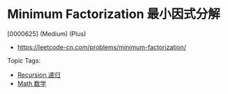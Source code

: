 # Minimum Factorization 最小因式分解

[0000625] (Medium) (Plus)

- https://leetcode-cn.com/problems/minimum-factorization/

Topic Tags:

- [Recursion 递归](https://leetcode-cn.com/tag/recursion/)
- [Math 数学](https://leetcode-cn.com/tag/math/)
